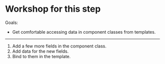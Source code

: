 # Workshop for this step

Goals:

* Get comfortable accessing data in component classes from templates.

-----

1. Add a few more fields in the component class.
2. Add data for the new fields.
3. Bind to them in the template.
